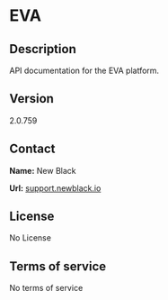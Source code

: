 # EVA

## Description

API documentation for the EVA platform.

## Version

2.0.759

## Contact

**Name:** New Black

**Url:** [support.newblack.io](https://support.newblack.io)

## License

No License

## Terms of service

No terms of service